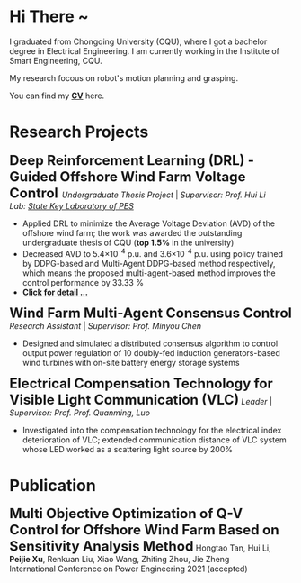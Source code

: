 <script>
var _hmt = _hmt || [];
(function() {
  var hm = document.createElement("script");
  hm.src = "https://hm.baidu.com/hm.js?7b209b2fdcb7fe3b26b9d3bfdaef9479";
  var s = document.getElementsByTagName("script")[0]; 
  s.parentNode.insertBefore(hm, s);
})();
</script>

# Hi There ~

I graduated from Chongqing University (CQU), where I got a bachelor degree in Electrical Engineering. I am currently working in the Institute of Smart Engineering, CQU.
  
My research focous on robot's motion planning and grasping. 
  
You can find my **[CV](_posts/2021-8-24-project-1.md)** here.
  

# Research Projects

<font size=5> <b>Deep Reinforcement Learning (DRL) - Guided Offshore Wind Farm Voltage Control</b> </font>
_Undergraduate Thesis Project_ | _Supervisor: Prof. Hui Li_  
_Lab: [State Key Laboratory of PES](http://sklpe.cqu.edu.cn/)_  

* Applied DRL to minimize the Average Voltage Deviation (AVD) of the offshore wind farm; the work was awarded the outstanding undergraduate thesis of CQU (**top 1.5%** in the university)
* Decreased AVD to 5.4×10<sup>-4</sup> p.u. and 3.6×10<sup>-4</sup> p.u. using policy trained by DDPG-based and Multi-Agent DDPG-based method respectively, which means the proposed multi-agent-based method improves the control performance by 33.33 %
* **[Click for detail ...](Projects_Details/1_underguaduate_thesis.md)**

<font size=5> <b>Wind Farm Multi-Agent Consensus Control</b> </font>
_Research Assistant_ | _Supervisor: Prof. Minyou Chen_  

* Designed and simulated a distributed consensus algorithm to control output power regulation of 10 doubly-fed induction generators-based wind turbines with on-site battery energy storage systems

<font size=5> <b>Electrical Compensation Technology for Visible Light Communication (VLC)</b></font>
_Leader_ | _Supervisor: Prof. Prof. Quanming, Luo_  

* Investigated into the compensation technology for the electrical index deterioration of VLC; extended communication distance of VLC system whose LED worked as a scattering light source by 200%

# Publication

<font size=5> <b>Multi Objective Optimization of Q-V Control for Offshore Wind Farm Based on Sensitivity Analysis Method</b></font>
Hongtao Tan, Hui Li, **Peijie Xu**, Renkuan Liu, Xiao Wang, Zhiting Zhou, Jie Zheng  
International Conference on Power Engineering 2021  (accepted)
